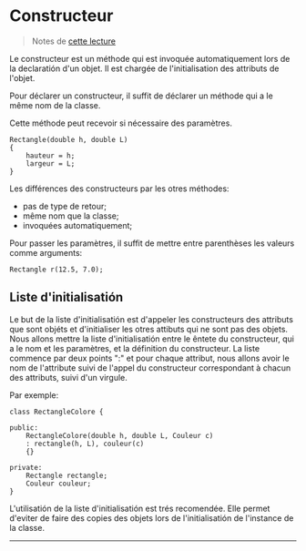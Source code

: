 # Constructeur


> Notes de [cette lecture](https://www.coursera.org/learn/programmation-orientee-objet-cpp/lecture/GOTPn/constructeurs-introduction)

Le constructeur est un méthode qui est invoquée automatiquement lors de la declaratión d'un objet. Il est chargée de l'initialisation des attributs de l'objet.

Pour déclarer un constructeur, il suffit de déclarer un méthode qui a le même nom de la classe.

Cette méthode peut recevoir si nécessaire des paramètres.

```
Rectangle(double h, double L)
{
	hauteur = h;
	largeur = L;
}
```

Les différences des constructeurs par les otres méthodes:

* pas de type de retour;
* même nom que la classe;
* invoquées automatiquement;

Pour passer les paramètres, il suffit de mettre entre parenthèses les valeurs comme arguments:

```
Rectangle r(12.5, 7.0);
```

## Liste d'initialisatión

Le but de la liste d'initialisatión est d'appeler les constructeurs des attributs que sont objéts et d'initialiser les otres attibuts qui ne sont pas des objets.
Nous allons mettre la liste d'initialisatión entre le êntete du constructeur, qui a le nom et les paramètres, et la définition du constructeur.
La liste commence par deux points ":" et pour chaque attribut, nous allons avoir le nom de l'attribute suivi de l'appel du constructeur correspondant à chacun des attributs, suivi d'un virgule.

Par exemple:

```
class RectangleColore {

public:
	RectangleColore(double h, double L, Couleur c)
	: rectangle(h, L), couleur(c)
	{}

private:
	Rectangle rectangle;
	Couleur couleur;
}
```

L'utilisatión de la liste d'initialisatión est trés recomendée. Elle permet d'eviter de faire des copies des objets lors de l'initialisatión de l'instance de la classe.

*******




